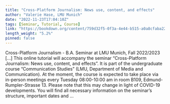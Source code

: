 ```yaml
---
title: "Cross-Platform Journalism: News use, content, and effects"
author: "Valerie Hase, LMU Munich"
date: "2022-11-23T17:04:10Z"
tags: [Seminar, Tutorial, Course]
link: "https://bookdown.org/content/759d32f5-0f3a-4e44-b515-a0a8cfaba221/"
length_weight: "5.2%"
pinned: false
---
```


Cross-Platform Journalism - B.A. Seminar at LMU Munich, Fall 2022/2023 [...] This online tutorial will accompany the seminar “Cross-Platform Journalism: News use, content, and effects”. It is part of the undergraduate course “Communication Studies” (LMU, Department of Media and Communication). At the moment, the course is expected to take place via in-person meetings every Tuesday 08:00-10:00 am in room B109, Edmund-Rumpler-Strasse 13. Please note that this may change in light of COVID-19 developments. You will find all necessary information on the seminar’s structure, important dates and ...
